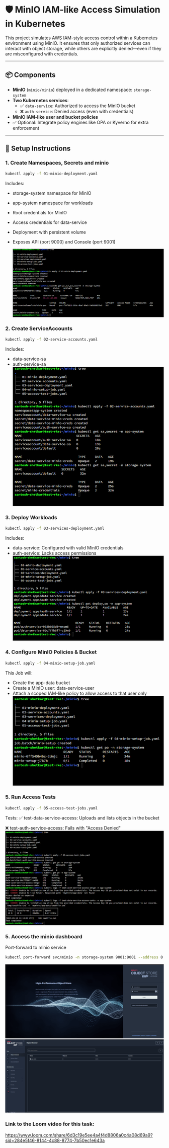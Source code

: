 # 🛡️ MinIO IAM-like Access Simulation in Kubernetes

This project simulates AWS IAM-style access control within a Kubernetes environment using MinIO. It ensures that only authorized services can interact with object storage, while others are explicitly denied—even if they are misconfigured with credentials.

---

## 📦 Components

- **MinIO** (`minio/minio`) deployed in a dedicated namespace: `storage-system`
- **Two Kubernetes services**:
  - ✅ `data-service`: Authorized to access the MinIO bucket
  - ❌ `auth-service`: Denied access (even with credentials)
- **MinIO IAM-like user and bucket policies**
- ✅ Optional: Integrate policy engines like OPA or Kyverno for extra enforcement

---

## 🚀 Setup Instructions

### 1. Create Namespaces, Secrets and minio

```bash
kubectl apply -f 01-minio-deployment.yaml
```

Includes:
- storage-system namespace for MinIO
- app-system namespace for workloads
- Root credentials for MinIO
- Access credentials for data-service
- Deployment with persistent volume
- Exposes API (port 9000) and Console (port 9001)

  ![task2](images/1.png)

### 2. Create ServiceAccounts

```bash
kubectl apply -f 02-service-accounts.yaml
```

Includes:
- data-service-sa
- auth-service-sa
  ![task2](images/2.png)

### 3. Deploy Workloads

```bash
kubectl apply -f 03-services-deployment.yaml
```
Includes:
- data-service: Configured with valid MinIO credentials
- auth-service: Lacks access permissions
  ![task2](images/3.png)

### 4. Configure MinIO Policies & Bucket

```bash
kubectl apply -f 04-minio-setup-job.yaml
```
This Job will:
- Create the app-data bucket
- Create a MinIO user: data-service-user
- Attach a scoped IAM-like policy to allow access to that user only
  ![task2](images/4.png)

### 5. Run Access Tests
```bash
kubectl apply -f 05-access-test-jobs.yaml
```
Tests:
✅ test-data-service-access: Uploads and lists objects in the bucket

❌ test-auth-service-access: Fails with "Access Denied"
  ![task2](images/5.png)

### 5. Access the minio dashboard

Port-forward to minio service

```bash
kubectl port-forward svc/minio -n storage-system 9001:9001 --address 0.0.0.0
```
![task2](images/6.png)
![task2](images/7.png)


### Link to the Loom video for this task: 
https://www.loom.com/share/6d3c19e5ee4a4f4d8806a0c4a08d69a9?sid=284e5f46-8144-4c88-8774-7b50ec1e643a
